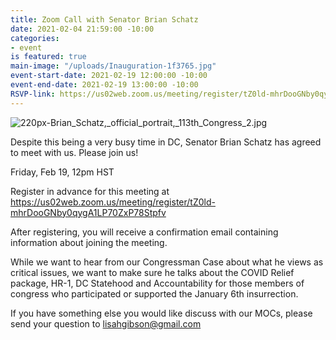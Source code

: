 ```yaml
---
title: Zoom Call with Senator Brian Schatz
date: 2021-02-04 21:59:00 -10:00
categories:
- event
is featured: true
main-image: "/uploads/Inauguration-1f3765.jpg"
event-start-date: 2021-02-19 12:00:00 -10:00
event-end-date: 2021-02-19 13:00:00 -10:00
RSVP-link: https://us02web.zoom.us/meeting/register/tZ0ld-mhrDooGNby0qygA1LP70ZxP78Stpfv
---
```


![220px-Brian_Schatz,_official_portrait,_113th_Congress_2.jpg](/uploads/220px-Brian_Schatz,_official_portrait,_113th_Congress_2.jpg)

Despite this being a very busy time in DC, Senator Brian Schatz has agreed to meet with us. Please join us!

Friday, Feb 19, 12pm HST  

Register in advance for this meeting at
[https://us02web.zoom.us/meeting/register/tZ0ld-mhrDooGNby0qygA1LP70ZxP78Stpfv ](https://us02web.zoom.us/meeting/register/tZ0ld-mhrDooGNby0qygA1LP70ZxP78Stpfv)

After registering, you will receive a confirmation email containing information about joining the meeting.


While we want to hear from our Congressman Case about what he views as critical issues, we want to make sure he talks about the COVID Relief package, HR-1, DC Statehood and Accountability for those members of congress who participated or supported the January 6th insurrection.  

If you have something else you would like discuss with our MOCs, please send your question to lisahgibson@gmail.com